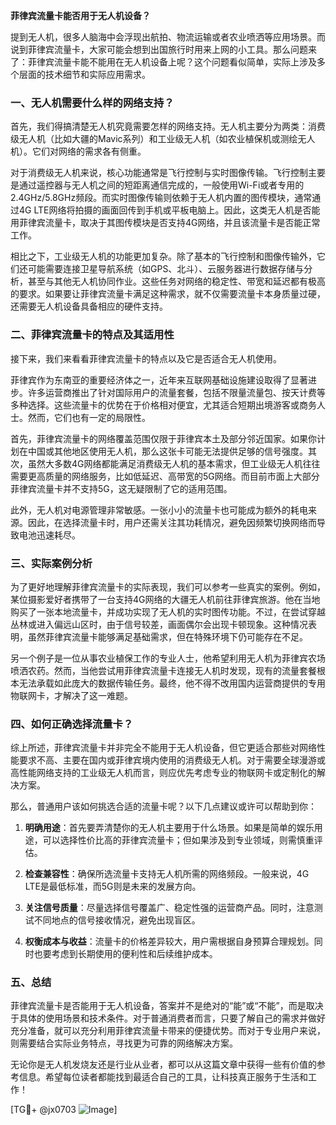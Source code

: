 **菲律宾流量卡能否用于无人机设备？**

提到无人机，很多人脑海中会浮现出航拍、物流运输或者农业喷洒等应用场景。而说到菲律宾流量卡，大家可能会想到出国旅行时用来上网的小工具。那么问题来了：菲律宾流量卡能不能用在无人机设备上呢？这个问题看似简单，实际上涉及多个层面的技术细节和实际应用需求。

### 一、无人机需要什么样的网络支持？

首先，我们得搞清楚无人机究竟需要怎样的网络支持。无人机主要分为两类：消费级无人机（比如大疆的Mavic系列）和工业级无人机（如农业植保机或测绘无人机）。它们对网络的需求各有侧重。

对于消费级无人机来说，核心功能通常是飞行控制与实时图像传输。飞行控制主要是通过遥控器与无人机之间的短距离通信完成的，一般使用Wi-Fi或者专用的2.4GHz/5.8GHz频段。而实时图像传输则依赖于无人机内置的图传模块，通常通过4G LTE网络将拍摄的画面回传到手机或平板电脑上。因此，这类无人机是否能用菲律宾流量卡，取决于其图传模块是否支持4G网络，并且该流量卡是否能正常工作。

相比之下，工业级无人机的功能更加复杂。除了基本的飞行控制和图像传输外，它们还可能需要连接卫星导航系统（如GPS、北斗）、云服务器进行数据存储与分析，甚至与其他无人机协同作业。这些任务对网络的稳定性、带宽和延迟都有极高的要求。如果要让菲律宾流量卡满足这种需求，就不仅需要流量卡本身质量过硬，还需要无人机设备具备相应的硬件支持。

### 二、菲律宾流量卡的特点及其适用性

接下来，我们来看看菲律宾流量卡的特点以及它是否适合无人机使用。

菲律宾作为东南亚的重要经济体之一，近年来互联网基础设施建设取得了显著进步。许多运营商推出了针对国际用户的流量套餐，包括不限量流量包、按天计费等多种选择。这些流量卡的优势在于价格相对便宜，尤其适合短期出境游客或商务人士。然而，它们也有一定的局限性。

首先，菲律宾流量卡的网络覆盖范围仅限于菲律宾本土及部分邻近国家。如果你计划在中国或其他地区使用无人机，那么这张卡可能无法提供足够的信号强度。其次，虽然大多数4G网络都能满足消费级无人机的基本需求，但工业级无人机往往需要更高质量的网络服务，比如低延迟、高带宽的5G网络。而目前市面上大部分菲律宾流量卡并不支持5G，这无疑限制了它的适用范围。

此外，无人机对电源管理非常敏感。一张小小的流量卡也可能成为额外的耗电来源。因此，在选择流量卡时，用户还需关注其功耗情况，避免因频繁切换网络而导致电池迅速耗尽。

### 三、实际案例分析

为了更好地理解菲律宾流量卡的实际表现，我们可以参考一些真实的案例。例如，某位摄影爱好者携带了一台支持4G网络的大疆无人机前往菲律宾旅游。他在当地购买了一张本地流量卡，并成功实现了无人机的实时图传功能。不过，在尝试穿越丛林或进入偏远山区时，由于信号较差，画面偶尔会出现卡顿现象。这种情况表明，虽然菲律宾流量卡能够满足基础需求，但在特殊环境下仍可能存在不足。

另一个例子是一位从事农业植保工作的专业人士，他希望利用无人机为菲律宾农场喷洒农药。然而，当他尝试用菲律宾流量卡连接无人机时发现，现有的流量套餐根本无法承载如此庞大的数据传输任务。最终，他不得不改用国内运营商提供的专用物联网卡，才解决了这一难题。

### 四、如何正确选择流量卡？

综上所述，菲律宾流量卡并非完全不能用于无人机设备，但它更适合那些对网络性能要求不高、主要在国内或菲律宾境内使用的消费级无人机。对于需要全球漫游或高性能网络支持的工业级无人机而言，则应优先考虑专业的物联网卡或定制化的解决方案。

那么，普通用户该如何挑选合适的流量卡呢？以下几点建议或许可以帮助到你：

1. **明确用途**：首先要弄清楚你的无人机主要用于什么场景。如果是简单的娱乐用途，可以选择性价比高的菲律宾流量卡；但如果涉及到专业领域，则需慎重评估。
   
2. **检查兼容性**：确保所选流量卡支持无人机所需的网络频段。一般来说，4G LTE是最低标准，而5G则是未来的发展方向。

3. **关注信号质量**：尽量选择信号覆盖广、稳定性强的运营商产品。同时，注意测试不同地点的信号接收情况，避免出现盲区。

4. **权衡成本与收益**：流量卡的价格差异较大，用户需根据自身预算合理规划。同时也要考虑到长期使用的便利性和后续维护成本。

### 五、总结

菲律宾流量卡是否能用于无人机设备，答案并不是绝对的“能”或“不能”，而是取决于具体的使用场景和技术条件。对于普通消费者而言，只要了解自己的需求并做好充分准备，就可以充分利用菲律宾流量卡带来的便捷优势。而对于专业用户来说，则需要结合实际业务特点，寻找更为可靠的网络解决方案。

无论你是无人机发烧友还是行业从业者，都可以从这篇文章中获得一些有价值的参考信息。希望每位读者都能找到最适合自己的工具，让科技真正服务于生活和工作！

[TG💪+ @jx0703 ![Image](https://github.com/user-attachments/assets/dbca1d08-cadb-493c-b0ec-ad6f7a83f270)]